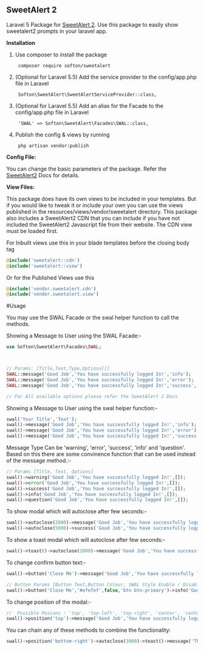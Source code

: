 ## SweetAlert 2
Laravel 5 Package for <a href="https://github.com/sweetalert2/sweetalert2/">SweetAlert 2</a>. Use this package to easily show sweetalert2 prompts in your laravel app.

<strong>Installation</strong>

<ol>
  <li>Use composer to install the package<br>
      <pre><code> composer require softon/sweetalert </code></pre>
  </li>
  <li>(Optional for Laravel 5.5) Add the service provider to the config/app.php file in Laravel<br>
      <pre><code> Softon\SweetAlert\SweetAlertServiceProvider::class, </code></pre>
      
  </li>
  <li>(Optional for Laravel 5.5) Add an alias for the Facade to the config/app.php file in Laravel<br>
      <pre><code> 'SWAL' => Softon\SweetAlert\Facades\SWAL::class, </code></pre>
      
  </li>
  <li>Publish the config & views by running <br>
      <pre><code> php artisan vendor:publish </code></pre>
      
  </li>
</ol>

<strong>Config File:</strong>

You can change the basic parameters of the package. Refer the <a href="https://github.com/sweetalert2/sweetalert2/">SweetAlert2</a> Docs for details.

<strong>View Files:</strong>

This package does have its own views to be included in your templates. But if you would like to tweak it or include your own you can use the views published in the resources/views/vendor/sweetalert directory. This package also includes a SweetAlert2 CDN that you can include if you have not included the SweetAlert2 Javascript file from their website. The CDN view must be loaded first.

For Inbuilt views use this in your blade templates before the closing body tag
```php
@include('sweetalert::cdn')
@include('sweetalert::view')

```

Or for the Published Views use this
```php
@include('vendor.sweetalert.cdn')
@include('vendor.sweetalert.view')
```

#Usage

You may use the SWAL Facade or the swal helper function to call the methods.

Showing a Message to User using the SWAL Facade:-
```php
use Softon\SweetAlert\Facades\SWAL;  



// Params: [Title,Text,Type,Options[]]
SWAL::message('Good Job','You have successfully logged In!','info');  
SWAL::message('Good Job','You have successfully logged In!','error');  
SWAL::message('Good Job','You have successfully logged In!','success',['timer'=>2000]);

// For All available options please refer the SweetAlert 2 Docs

 ```

Showing a Message to User using the swal helper function:-
```php
swal('Your Title','Text');
swal()->message('Good Job','You have successfully logged In!','info');  
swal()->message('Good Job','You have successfully logged In!','error');  
swal()->message('Good Job','You have successfully logged In!','success',['timer'=>2000]);
 ```

Message Type Can be 'warning', 'error', 'success', 'info' and 'question'. Based on this there are some convinence function that can be used instead of the message method.:-
```php
// Params [Title, Text, Options]
swal()->warning('Good Job','You have successfully logged In!',[]);
swal()->error('Good Job','You have successfully logged In!',[]);
swal()->success('Good Job','You have successfully logged In!',[]);
swal()->info('Good Job','You have successfully logged In!',[]);
swal()->question('Good Job','You have successfully logged In!',[]);
```

To show modal which will autoclose after few seconds:-
```php 
swal()->autoclose(2000)->message('Good Job','You have successfully logged In!','info'); 
swal()->autoclose(5000)->success('Good Job','You have successfully logged In!'); 
```

To show a toast modal which will autoclose after few seconds:-
```php 
swal()->toast()->autoclose(2000)->message('Good Job','You have successfully logged In!','info'); 
```

To change confirm button text:-
```php 
swal()->button('Close Me')->message('Good Job','You have successfully logged In!','info'); 

// Button Params [Button Text,Button Colour, SWAL Style Enable / Disable, Style Class for Buttons]
swal()->button('Close Me','#efefef',false,'btn btn-primary')->info('Good Job','You have successfully logged In!'); 
```

To change position of the modal:-
```php 
//  Possible Posions : 'top', 'top-left', 'top-right', 'center', 'center-left', 'center-right', 'bottom', 'bottom-left', or 'bottom-right'
swal()->position('top')->message('Good Job','You have successfully logged In!','info'); 
```

You can chain any of these methods to combine the functionality:

```php 
swal()->position('bottom-right')->autoclose(3000)->toast()->message('This is A Custom Message');
```
